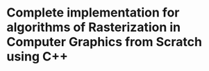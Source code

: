 # Complete implementation for algorithms of Rasterization in Computer Graphics from Scratch using C++
